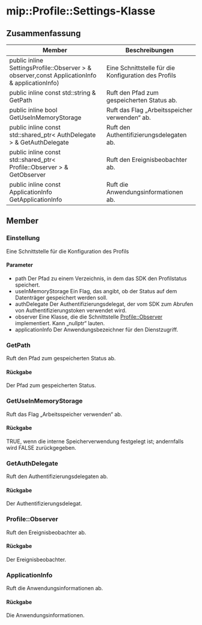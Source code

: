 # <a name="class-mipprofilesettings"></a>mip::Profile::Settings-Klasse 
## <a name="summary"></a>Zusammenfassung
 Member                        | Beschreibungen                                
--------------------------------|---------------------------------------------
public inline  SettingsProfile::Observer > & observer,const ApplicationInfo & applicationInfo) | Eine Schnittstelle für die Konfiguration des Profils
public inline const std::string & GetPath | Ruft den Pfad zum gespeicherten Status ab.
public inline bool GetUseInMemoryStorage | Ruft das Flag „Arbeitsspeicher verwenden“ ab.
public inline const std::shared_ptr< AuthDelegate > & GetAuthDelegate | Ruft den Authentifizierungsdelegaten ab.
public inline const std::shared_ptr< Profile::Observer > & GetObserver | Ruft den Ereignisbeobachter ab.
public inline const ApplicationInfo GetApplicationInfo | Ruft die Anwendungsinformationen ab.
## <a name="members"></a>Member
### <a name="settings"></a>Einstellung
Eine Schnittstelle für die Konfiguration des Profils
#### <a name="parameters"></a>Parameter
* path Der Pfad zu einem Verzeichnis, in dem das SDK den Profilstatus speichert. 
* useInMemoryStorage Ein Flag, das angibt, ob der Status auf dem Datenträger gespeichert werden soll. 
* authDelegate Der Authentifizierungsdelegat, der vom SDK zum Abrufen von Authentifizierungstoken verwendet wird. 
* observer Eine Klasse, die die Schnittstelle [Profile::Observer](#classmip_1_1_profile_1_1_observer) implementiert. Kann „nullptr“ lauten. 
* applicationInfo Der Anwendungsbezeichner für den Dienstzugriff.
### <a name="getpath"></a>GetPath
Ruft den Pfad zum gespeicherten Status ab.
#### <a name="returns"></a>Rückgabe
Der Pfad zum gespeicherten Status.
### <a name="getuseinmemorystorage"></a>GetUseInMemoryStorage
Ruft das Flag „Arbeitsspeicher verwenden“ ab.
#### <a name="returns"></a>Rückgabe
TRUE, wenn die interne Speicherverwendung festgelegt ist; andernfalls wird FALSE zurückgegeben.
### <a name="getauthdelegate"></a>GetAuthDelegate
Ruft den Authentifizierungsdelegaten ab.
#### <a name="returns"></a>Rückgabe
Der Authentifizierungsdelegat.
### <a name="profileobserver"></a>Profile::Observer
Ruft den Ereignisbeobachter ab.
#### <a name="returns"></a>Rückgabe
Der Ereignisbeobachter.
### <a name="applicationinfo"></a>ApplicationInfo
Ruft die Anwendungsinformationen ab.
#### <a name="returns"></a>Rückgabe
Die Anwendungsinformationen.
